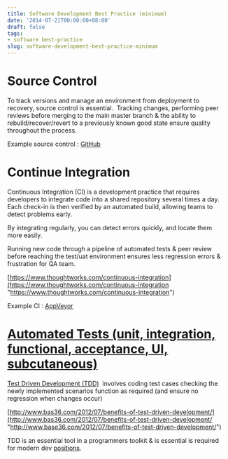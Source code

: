 ```yaml
---
title: Software Development Best Practice (minimum)
date: '2014-07-21T00:00:00+08:00'
draft: false
tags:
- software best-practice
slug: software-development-best-practice-minimum
---
```


# Source Control

To track versions and manage an environment from deployment to recovery, source control is essential.  Tracking changes, performing peer reviews before merging to the main master branch & the ability to rebuild/recover/revert to a previously known good state ensure quality throughout the process.

Example source control : [GitHub](https://github.com/)

# Continue Integration

Continuous Integration (CI) is a development practice that requires developers to integrate code into a shared repository several times a day. Each check-in is then verified by an automated build, allowing teams to detect problems early.

By integrating regularly, you can detect errors quickly, and locate them more easily.

Running new code through a pipeline of automated tests & peer review before reaching the test/uat environment ensures less regression errors & frustration for QA team.

[https://www.thoughtworks.com/continuous-integration](https://www.thoughtworks.com/continuous-integration "https://www.thoughtworks.com/continuous-integration")

Example CI : [AppVeyor](https://www.appveyor.com/)

# [Automated Tests (unit, integration, functional, acceptance, UI, subcutaneous)](https://www.atlassian.com/software-testing)

[Test Driven Development (TDD)](https://en.wikipedia.org/wiki/Test-driven_development)  involves coding test cases checking the newly implemented scenarios function as required (and ensure no regression when changes occur)

[http://www.bas36.com/2012/07/benefits-of-test-driven-development/](http://www.bas36.com/2012/07/benefits-of-test-driven-development/ "http://www.base36.com/2012/07/benefits-of-test-driven-development/")

TDD is an essential tool in a programmers toolkit & is essential is required for modern dev [positions](https://www.seek.com.au/jobs?keywords=tdd).
